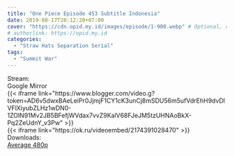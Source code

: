 ```yaml
---
title: "One Piece Episode 453 Subtitle Indonesia"
date: 2019-08-17T20:12:20+07:00
cover: "https://cdn.opid.my.id/images/episode/1-900.webp" # Optional, cover
# authorlink: https://opid.my.id
categories:
  - "Straw Hats Separation Serial"
tags:
  - "Summit War"
---
```

<div class="ui menu violet borderless inverted">
  <div class="header item active">
        Stream:
    </div>
  <a class="active item" data-tab="google">
    <i class="google drive icon"></i> Google
  </a>
  <a class="item nounderline" data-tab="mirror">
    <i class="odnoklassniki icon"></i> Mirror
  </a>
</div>
<div class="ui bottom attached tab segment active" style="border:0 !important;" data-tab="google">
{{< iframe link="https://www.blogger.com/video.g?token=AD6v5dwxBAeLeiPr0JjmjF1CY1cK3unCj8mSDU56m5ufVdrEhH9dvDlVFlXiyubZLHz1wDN0-1ZOlN91Mv2JB5BFefjWVdax7vvZ9KalV68FJeJM5tzUHNAoBkX-Pq2ZeUdnY_v3Pw" >}}
</div>
<div class="ui bottom attached tab segment" style="border:0 !important;" data-tab="mirror">
{{< iframe link="https://ok.ru/videoembed/2174391028470" >}}
</div>
<div class="ui menu violet borderless inverted">
  <div class="header item active">
        Downloads:
    </div>
  <a class="item nounderline" href="https://ouo.io/tp2u5G" target="_blank" rel="dofollow"><i class="google drive icon"></i>
    Average 480p</a>
</div>